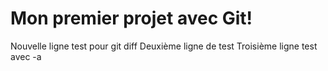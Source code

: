 # Mon premier projet avec Git!
Nouvelle ligne test pour git diff
Deuxième ligne de test
Troisième ligne test avec -a
